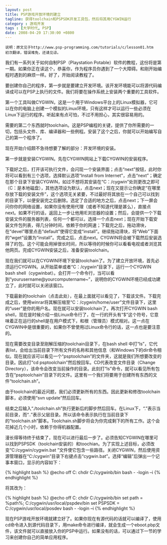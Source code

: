 ```yaml
---
layout: post
title: PSP游戏开放环境的建立
tagline: 获得toolchain和PSPSDK开发工具包，然后将其用CYGWIN运行
category : 游戏开发
tags : [大学时代, PSP]
date: 2008-04-20 17:30:00 +0800
---
```


 
	说明：原文见于http://www.psp-programming.com/tutorials/c/lesson01.htm  
	初次翻译，错误难免，还请见谅。
 
我们有一系列关于如何自制PSP（Playstation Potable）软件的教程，这份将是第一期。如果你正在读这个，恭喜你，作为程序员你遇到了一个大障碍。和刚开始编程时遇到的麻烦一样。好了，开始阅读教程了。

要创建你自己的程序，第一步就是要建立开发环境。该开发环境能可以将源代码编译成可以在PSP上执行的文件。我们将要在操作系统上安装两个重要的工具软件。
 
第一个工具叫做CYGWIN，这是一个用于Windows平台上的Linux模拟器，它可以在你的电脑上创建一个模拟的Linux环境，只有这样才可以运行一些必须在Linux下运行的程序。听起来有点可怕，不过不用担心，其实很容易用的。
 
需要的第二个东西就时toolchain。这是PSP编程的关键，提供了你所需要的一切，包括头文件、库、编译器和一些例程。安装了这个之后，你就可以开始编写自己的第一个程序了。
 
现在开始介绍颇不急待想要了解的部分：开发环境的安装。
      
第一步就是安装CYGWIN。先在CYGWIN网站上下载CYGWIN的安装程序。

下载好之后，打开该可执行文件，会闪现一个安装界面；点击“next”按钮，此时你将可以看到有三个选项，选择默认选项“Install from Internet”，点击“next”；确定在那个目录下安装CYGWIN，如过不想将其安装在“C：/cygwin”处则更改之即可（C：是本地磁盘），其他选项设为默认，点击next；现在又提示让你确定“在哪里存放下载的安装文件”，这个选项无关紧要，不过最好将其放在一个自己可以找到的目录下，以便安装完之后删除。选定了合适的地方之后，点击next；下一屏会问你你的网络设置，如果你没有使用代理（或者不知道代理是甚么），直接点next。如果不行的话，返回上一步让他用IE浏览器的设置；然后，会提供一个下载安装文件的服务器列表，任何一个都可以，选择一个点击next；现在开始下载安装文件包列表，得几分钟时间，依赖于你的网速；下载完之后，拖动滑块，在“devel”哪里点击“default”使得它变成“install”。继续拖动滑块，将“Web”下面的“wget”设置为“install”。完成之后，点击next。CYGWIN将会被下载然后安装选择了的包。这个可能会用掉很长时间，所以等待的时候你可以看看电视或者浏览其他网页。完成CYGWIN安装之后，准备安装toolchain。
 
现在我们就可以在CYGWIN环境下安装toolchain了。为了建立开放环境，首先必须运行CYGWIN。从开始菜单或者“C：/cygwin”目录下，运行一个CYGWIN bash shell（cygwinbat）。会打开一个命令行，当可以看到“yourusername@yourcomputername~”，说明你的CYGWIN环境已经成功建立了，此时就可以关闭该窗口。

下载最新的toolchain（点击此处），在最上面就可以看见了，下载该文件。下载完成之后，使用winrar将其解压缩至“C：/cygwin/home/user”文件目录下，这里的“user”是你的用户名。现在就可以安装toolchain了。再次打开CYGWIN bash shell，现在是时候介绍一些Linux命令行了，在一行的开头有“$”这个符号，它意味着正在运行的shell是在用户模式下，和根（管理员）模式相对。这一点在CYGWIN中是很重要的，如果你不曾使用过Linux命令行的话，这一点也是要注意的。
 
现在需要改变目录至刚解压缩的toolchain目录下，在bash shell 中打“ls”，它代表list，会给出当前目录下所有文件的名称和其他信息（和Windows下的dir命令相似。现在就应该可以看见一个“psptoolchain”的文件夹，这就是我们所想要改变的目录。因此打“cd psptoolchain”然后按回车。CD代表改变文件目录（Change Directory），该命令会改变当前操作的目录。此刻打“ls”命令，就可以看见所有包含在“psptoolchain”目录下的文件。这里有一个我们将要用于创建所有东西的文件“toolchain.sh”。

由于toolchain的最近问题，我们必须更新所有的东西。因此更新和修改toolchain脚本，必须使用“svn update”然后回车。

结束之后输入“./toolchain.sh”执行更新后的脚步然后回车。在Linux下，“.”表示当前目录，而“..”表示父层目录。所以该命令表示执行在当前目录下的“toolchain.sh”脚本。Toolchain.sh脚步将会为你完成剩下的所有工作。这个会花掉近几个小时，依赖于你得机器配置。
 
漫长得等待终于结束了，现在可以进行最后一步了。必须告知CYGWIN在哪里可以找到PSPSDK（toolchain安装的）和toochian。为了实现上述目标，必须改变“C:/cygwin/cygwin.bat ”文件使它包含一些路径。关闭CYGWIN，然后使用资源管理器在“C:/cygwin”目录下右键点击“cygwin.bat”。选择“编辑”后弹出一个记事本窗口，显示的内容如下：

{% highlight bash %}
@echo off
C:
chdir C:/cygwinb/bin
bash - -login –i
{% endhighlight %}

将其改为：

{% highlight bash %}
@echo off
C:
chdir C:/cygwinb/bin
set path = %path%; C:/cygwin/usr/local/pspdev/bin
set PSPSDK = C:/cygwin/usr/local/posdev
bash - -login –i
{% endhighlight %}

现在PSP游戏开放环境就建立好了。如果你现在有源代码的话就可以编译了，使用cd命令进入到源代码目录下，用make命令进行编译，就会生成一个eboot.pbp文件，该文件就可以直接放入你的PSP中运行。如果没有的话，可以通过下一节的学习来创建你自己的简单应用程序。


